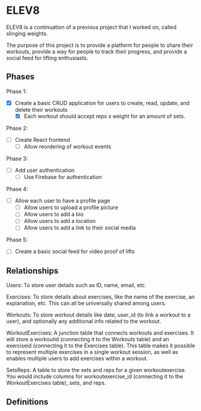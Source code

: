 # ELEV8

ELEV8 is a continuation of a previous project that I worked on, called slinging weights. 

The purpose of this project is to provide a platform for people to share their workouts, provide a way for people to track their progress, and provide a social feed for lifting enthusiasts.

## Phases

Phase 1: 
- [X] Create a basic CRUD application for users to create, read, update, and delete their workouts
  - [X] Each workout should accept reps x weight for an amount of sets.

Phase 2:
- [ ] Create React frontend
  - [ ] Allow reordering of workout events

Phase 3:
- [ ] Add user authentication
  - [ ] Use Firebase for authentication

Phase 4:
- [ ] Allow each user to have a profile page
  - [ ] Allow users to upload a profile picture
  - [ ] Allow users to add a bio
  - [ ] Allow users to add a location
  - [ ] Allow users to add a link to their social media

Phase 5:
- [ ] Create a basic social feed for video proof of lifts

## Relationships

Users: To store user details such as ID, name, email, etc.

Exercises: To store details about exercises, like the name of the exercise, an explanation, etc. This can all be universally shared among users.

Workouts: To store workout details like date, user_id (to link a workout to a user), and optionally any additional info related to the workout.

WorkoutExercises: A junction table that connects workouts and exercises. It will store a workoutid (connecting it to the Workouts table) and an exerciseid (connecting it to the Exercises table). This table makes it possible to represent multiple exercises in a single workout session, as well as enables multiple users to add exercises within a workout.

SetsReps: A table to store the sets and reps for a given workoutexercise. You would include columns for workoutexercise_id (connecting it to the WorkoutExercises table), sets, and reps.



## Definitions

